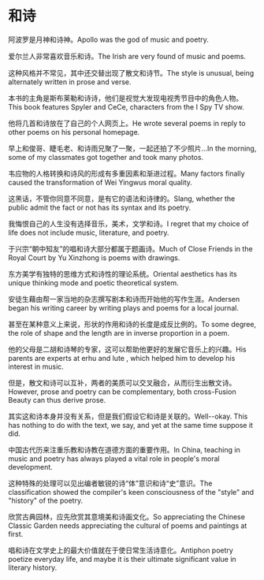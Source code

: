 # 和诗

<p><span class="chinese">阿波罗是月神和诗神。</span><span class="english">Apollo was the god of music and poetry.</span></p>

<p><span class="chinese">爱尔兰人非常喜欢音乐和诗。</span><span class="english">The Irish are very found of music and poems.</span></p>

<p><span class="chinese">这种风格并不常见，其中还交替出现了散文和诗节。</span><span class="english">The style is unusual, being alternately written in prose and verse.</span></p>

<p><span class="chinese">本书的主角是斯布莱勒和诗诗，他们是视觉大发现电视秀节目中的角色人物。</span><span class="english">This book features Spyler and CeCe, characters from the I Spy TV show.</span></p>

<p><span class="chinese">他将几首和诗放在了自己的个人网页上。</span><span class="english">He wrote several poems in reply to other poems on his personal homepage.</span></p>

<p><span class="chinese">早上和俊哥、睫毛老、和诗雨兄聚了一聚，一起还拍了不少照片…</span><span class="english">In the morning, some of my classmates got together and took many photos.</span></p>

<p><span class="chinese">韦应物的人格转换和诗风的形成有多重因素和渐进过程。</span><span class="english">Many factors finally caused the transformation of Wei Yingwus moral quality.</span></p>

<p><span class="chinese">这黑话，不管你同意不同意，是有它的语法和诗律的。</span><span class="english">Slang, whether the public admit the fact or not has its syntax and its poetry.</span></p>

<p><span class="chinese">我悔恨自己的人生没有选择音乐，美术，文学和诗。</span><span class="english">I regret that my choice of life does not include music, literature, and poetry.</span></p>

<p><span class="chinese">于兴宗“朝中知友”的唱和诗大部分都属于题画诗。</span><span class="english">Much of Close Friends in the Royal Court by Yu Xinzhong is poems with drawings.</span></p>

<p><span class="chinese">东方美学有独特的思维方式和诗性的理论系统。</span><span class="english">Oriental aesthetics has its unique thinking mode and poetic theoretical system.</span></p>

<p><span class="chinese">安徒生藉由帮一家当地的杂志撰写剧本和诗而开始他的写作生涯。</span><span class="english">Andersen began his writing career by writing plays and poems for a local journal.</span></p>

<p><span class="chinese">甚至在某种意义上来说，形状的作用和诗的长度是成反比例的。</span><span class="english">To some degree, the role of shape and the length are in inverse proportion in a poem.</span></p>

<p><span class="chinese">他的父母是二胡和诗琴的专家，这可以帮助他更好的发展它音乐上的兴趣。</span><span class="english">His parents are experts at erhu and lute , which helped him to develop his interest in music.</span></p>

<p><span class="chinese">但是，散文和诗可以互补，两者的美质可以交叉融合，从而衍生出散文诗。</span><span class="english">However, prose and poetry can be complementary, both cross-Fusion Beauty can thus derive prose.</span></p>

<p><span class="chinese">其实这和诗本身并没有关系，但是我们假设它和诗是关联的。</span><span class="english">Well--okay. This has nothing to do with the text, we say, and yet at the same time suppose it did.</span></p>

<p><span class="chinese">中国古代历来注重乐教和诗教在道德方面的重要作用。</span><span class="english">In China, teaching in music and poetry has always played a vital role in people's moral development.</span></p>

<p><span class="chinese">这种特殊的处理可以见出编者敏锐的诗“体”意识和诗“史”意识。</span><span class="english">The classification showed the compiler's keen consciousness of the "style" and "history" of the poetry.</span></p>

<p><span class="chinese">欣赏古典园林，应先欣赏其意境美和诗画文化。</span><span class="english">So appreciating the Chinese Classic Garden needs appreciating the cultural of poems and paintings at first.</span></p>

<p><span class="chinese">唱和诗在文学史上的最大价值就在于使日常生活诗意化。</span><span class="english">Antiphon poetry poetize everyday life, and maybe it is their ultimate significant value in literary history.</span></p>

